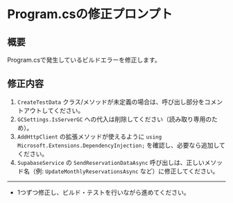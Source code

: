 # Program.csの修正プロンプト

## 概要
Program.csで発生しているビルドエラーを修正します。

## 修正内容
1. `CreateTestData` クラス/メソッドが未定義の場合は、呼び出し部分をコメントアウトしてください。
2. `GCSettings.IsServerGC` への代入は削除してください（読み取り専用のため）。
3. `AddHttpClient` の拡張メソッドが使えるように `using Microsoft.Extensions.DependencyInjection;` を確認し、必要なら追加してください。
4. `SupabaseService` の `SendReservationDataAsync` 呼び出しは、正しいメソッド名（例: `UpdateMonthlyReservationsAsync` など）に修正してください。

---

- 1つずつ修正し、ビルド・テストを行いながら進めてください。 